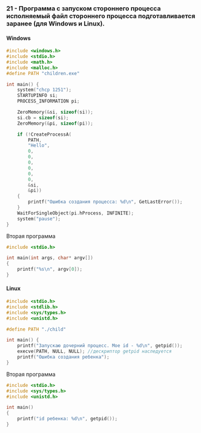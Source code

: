 ### 21 - Программа с запуском стороннего процесса исполняемый файл стороннего процесса подготавливается заранее (для Windows и Linux).

#### Windows
```C
#include <windows.h>
#include <stdio.h>
#include <math.h>
#include <malloc.h>
#define PATH "children.exe" 

int main() {
	system("chcp 1251");
	STARTUPINFO si;
	PROCESS_INFORMATION pi;

	ZeroMemory(&si, sizeof(si));
	si.cb = sizeof(si);
	ZeroMemory(&pi, sizeof(pi));

	if (!CreateProcessA(
		PATH,
		"Hello",
		0,
		0,
		0,
		0,
		0,
		0,
		&si,
		&pi))
	{
		printf("Ошибка создания процесса: %d\n", GetLastError());
	}
	WaitForSingleObject(pi.hProcess, INFINITE);
	system("pause");
}
```
Вторая программа
```C
#include <stdio.h>

int main(int args, char* argv[])
{
	printf("%s\n", argv[0]);
}
```
#### Linux

```C
#include <stdio.h>
#include <stdlib.h>
#include <sys/types.h>
#include <unistd.h>

#define PATH "./child"

int main() {
	printf("Запускаю дочерний процесс. Мое id - %d\n", getpid());
    execve(PATH, NULL, NULL); //дескриптор getpid наследуется
    printf("Ошибка создания ребенка");
}
```
Вторая программа
```C
#include <stdio.h>
#include <sys/types.h>
#include <unistd.h>

int main()
{
	printf("id ребенка: %d\n", getpid());
}
```
